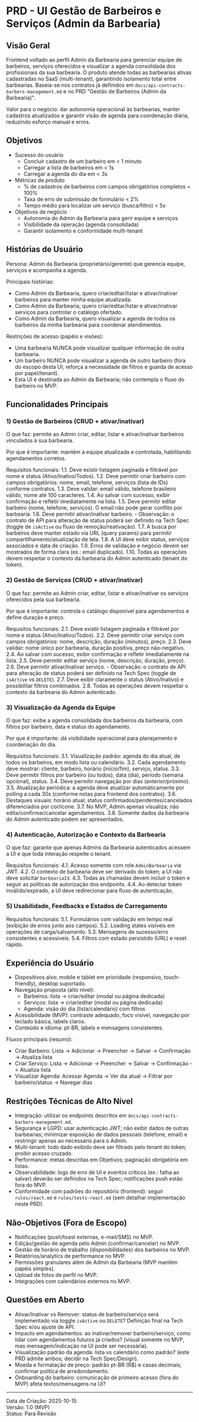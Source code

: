 # PRD - UI Gestão de Barbeiros e Serviços (Admin da Barbearia)

## Visão Geral

Frontend voltado ao perfil Admin da Barbearia para gerenciar equipe de barbeiros, serviços oferecidos e visualizar a agenda consolidada dos profissionais da sua barbearia. O produto atende todas as barbearias ativas cadastradas no SaaS (multi-tenant), garantindo isolamento total entre barbearias. Baseia-se nos contratos já definidos em `docs/api-contracts-barbers-management.md` e no PRD "Gestão de Barbeiros (Admin da Barbearia)".

Valor para o negócio: dar autonomia operacional às barbearias, manter cadastros atualizados e garantir visão de agenda para coordenação diária, reduzindo esforço manual e erros.

## Objetivos

- Sucesso do usuário
  - Concluir cadastro de um barbeiro em < 1 minuto
  - Carregar a lista de barbeiros em < 1s
  - Carregar a agenda do dia em < 3s
- Métricas de produto
  - % de cadastros de barbeiros com campos obrigatórios completos = 100%
  - Taxa de erro de submissão de formulário < 2%
  - Tempo médio para localizar um serviço (busca/filtro) < 5s
- Objetivos de negócio
  - Autonomia do Admin da Barbearia para gerir equipe e serviços
  - Visibilidade da operação (agenda consolidada)
  - Garantir isolamento e conformidade multi-tenant

## Histórias de Usuário

Persona: Admin da Barbearia (proprietário/gerente) que gerencia equipe, serviços e acompanha a agenda.

Principais histórias:
- Como Admin da Barbearia, quero criar/editar/listar e ativar/inativar barbeiros para manter minha equipe atualizada.
- Como Admin da Barbearia, quero criar/editar/listar e ativar/inativar serviços para controlar o catálogo ofertado.
- Como Admin da Barbearia, quero visualizar a agenda de todos os barbeiros da minha barbearia para coordenar atendimentos.

Restrições de acesso (papéis e visões):
- Uma barbearia NUNCA pode visualizar qualquer informação de outra barbearia.
- Um barbeiro NUNCA pode visualizar a agenda de outro barbeiro (fora do escopo desta UI; reforça a necessidade de filtros e guarda de acesso por papel/tenant). 
- Esta UI é destinada ao Admin da Barbearia; não contempla o fluxo do barbeiro no MVP.

## Funcionalidades Principais

### 1) Gestão de Barbeiros (CRUD + ativar/inativar)

O que faz: permite ao Admin criar, editar, listar e ativar/inativar barbeiros vinculados à sua barbearia.

Por que é importante: mantém a equipe atualizada e controlada, habilitando agendamentos corretos.

Requisitos funcionais:
1.1. Deve existir listagem paginada e filtrável por nome e status (Ativo/Inativo/Todos).
1.2. Deve permitir criar barbeiro com campos obrigatórios: nome, email, telefone, serviços (lista de IDs) conforme contratos.
1.3. Deve validar: email válido, telefone brasileiro válido, nome até 100 caracteres.
1.4. Ao salvar com sucesso, exibir confirmação e refletir imediatamente na lista.
1.5. Deve permitir editar barbeiro (nome, telefone, serviços). O email não pode gerar conflito por barbearia.
1.6. Deve permitir ativar/inativar barbeiro. 
     - Observação: o contrato de API para alteração de status poderá ser definido na Tech Spec (toggle de `isActive` ou fluxo de remoção/reativação). 
1.7. A busca por barbeiros deve manter estado via URL (query params) para permitir compartilhamento/atualização de tela.
1.8. A UI deve exibir status, serviços associados e data de criação.
1.9. Erros de validação e negócio devem ser mostrados de forma clara (ex.: email duplicado).
1.10. Todas as operações devem respeitar o contexto da barbearia do Admin autenticado (tenant do token).

### 2) Gestão de Serviços (CRUD + ativar/inativar)

O que faz: permite ao Admin criar, editar, listar e ativar/inativar os serviços oferecidos pela sua barbearia.

Por que é importante: controla o catálogo disponível para agendamentos e define duração e preço.

Requisitos funcionais:
2.1. Deve existir listagem paginada e filtrável por nome e status (Ativo/Inativo/Todos).
2.2. Deve permitir criar serviço com campos obrigatórios: nome, descrição, duração (minutos), preço.
2.3. Deve validar: nome único por barbearia, duração positiva, preço não-negativo.
2.4. Ao salvar com sucesso, exibir confirmação e refletir imediatamente na lista.
2.5. Deve permitir editar serviço (nome, descrição, duração, preço).
2.6. Deve permitir ativar/inativar serviço. 
     - Observação: o contrato de API para alteração de status poderá ser definido na Tech Spec (toggle de `isActive` vs `DELETE`).
2.7. Deve exibir claramente o status (Ativo/Inativo) e possibilitar filtros combinados.
2.8. Todas as operações devem respeitar o contexto da barbearia do Admin autenticado.

### 3) Visualização da Agenda da Equipe

O que faz: exibe a agenda consolidada dos barbeiros da barbearia, com filtros por barbeiro, data e status do agendamento.

Por que é importante: dá visibilidade operacional para planejamento e coordenação do dia.

Requisitos funcionais:
3.1. Visualização padrão: agenda do dia atual, de todos os barbeiros, em modo lista ou calendário.
3.2. Cada agendamento deve mostrar: cliente, barbeiro, horário (início/fim), serviço, status.
3.3. Deve permitir filtros por barbeiro (ou todos), data (dia), período (semana opcional), status.
3.4. Deve permitir navegação por dias (anterior/próximo).
3.5. Atualização periódica: a agenda deve atualizar automaticamente por polling a cada 30s (conforme notas para frontend dos contratos).
3.6. Destaques visuais: horário atual; status confirmados/pendentes/cancelados diferenciados por cor/ícone.
3.7. No MVP, Admin apenas visualiza; não edita/confirmar/cancelar agendamentos.
3.8. Somente dados da barbearia do Admin autenticado podem ser apresentados.

### 4) Autenticação, Autorização e Contexto da Barbearia

O que faz: garante que apenas Admins da Barbearia autenticados acessem a UI e que toda interação respeite o tenant.

Requisitos funcionais:
4.1. Acesso somente com role `AdminBarbearia` via JWT. 
4.2. O contexto de barbearia deve ser derivado do token; a UI não deve solicitar `barbeariaId`.
4.3. Todas as chamadas devem incluir o token e seguir as políticas de autorização dos endpoints.
4.4. Ao detectar token inválido/expirado, a UI deve redirecionar para fluxo de autenticação.

### 5) Usabilidade, Feedbacks e Estados de Carregamento

Requisitos funcionais:
5.1. Formulários com validação em tempo real (exibição de erros junto aos campos).
5.2. Loading states visíveis em operações de carga/salvamento.
5.3. Mensagens de sucesso/erro consistentes e acessíveis.
5.4. Filtros com estado persistido (URL) e reset rápido.

## Experiência do Usuário

- Dispositivos alvo: mobile e tablet em prioridade (responsivo, touch-friendly), desktop suportado.
- Navegação proposta (alto nível):
  - Barbeiros: lista -> criar/editar (modal ou página dedicada)
  - Serviços: lista -> criar/editar (modal ou página dedicada)
  - Agenda: visão do dia (lista/calendário) com filtros
- Acessibilidade (MVP): contraste adequado, foco visível, navegação por teclado básica, labels claros.
- Conteúdo e idioma: pt-BR, labels e mensagens consistentes.

Fluxos principais (resumo):
- Criar Barbeiro: Lista -> Adicionar -> Preencher -> Salvar -> Confirmação -> Atualiza lista
- Criar Serviço: Lista -> Adicionar -> Preencher -> Salvar -> Confirmação -> Atualiza lista
- Visualizar Agenda: Acessar Agenda -> Ver dia atual -> Filtrar por barbeiro/status -> Navegar dias

## Restrições Técnicas de Alto Nível

- Integração: utilizar os endpoints descritos em `docs/api-contracts-barbers-management.md`.
- Segurança e LGPD: usar autenticação JWT; não exibir dados de outras barbearias; minimizar exposição de dados pessoais (telefone, email) e restringir apenas ao necessário para o Admin.
- Multi-tenant: todo dado exibido deve ser filtrado pelo tenant do token; proibir acesso cruzado.
- Performance: metas descritas em Objetivos; paginação obrigatória em listas.
- Observabilidade: logs de erro de UI e eventos críticos (ex.: falha ao salvar) deverão ser definidos na Tech Spec; notificações push estão fora do MVP.
- Conformidade com padrões do repositório (frontend): seguir `rules/react.md` e `rules/tests-react.md` (sem detalhar implementação neste PRD).

## Não-Objetivos (Fora de Escopo)

- Notificações (push/toast externas, e-mail/SMS) no MVP.
- Edição/gestão de agenda pelo Admin (confirmar/cancelar) no MVP.
- Gestão de horário de trabalho (disponibilidades) dos barbeiros no MVP.
- Relatórios/analytics de performance no MVP.
- Permissões granulares além de Admin da Barbearia (MVP mantém papéis simples).
- Upload de fotos de perfil no MVP.
- Integrações com calendários externos no MVP.

## Questões em Aberto

- Ativar/Inativar vs Remover: status de barbeiro/serviço será implementado via toggle `isActive` ou `DELETE`? Definição final na Tech Spec e/ou ajuste de API.
- Impacto em agendamentos: ao inativar/remover barbeiro/serviço, como lidar com agendamentos futuros já criados? (visual somente no MVP, mas mensagem/indicação na UI pode ser necessária).
- Visualização padrão da agenda: lista vs calendário como padrão? (este PRD admite ambos; decidir na Tech Spec/Design).
- Moeda e formatação de preço: padrão pt-BR (R$) e casas decimais; confirmar política de arredondamento.
- Onboarding do barbeiro: comunicação de primeiro acesso (fora do MVP) afeta textos/mensagens na UI?

---

Data de Criação: 2025-10-15  
Versão: 1.0 (MVP)  
Status: Para Revisão